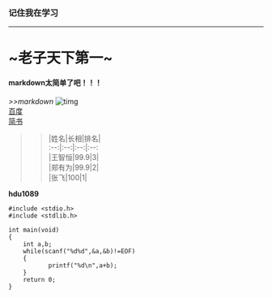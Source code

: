 ### 记住我在学习
---
#  ~老子天下第一~
#### **markdown太简单了吧！！！**
*>>markdown*
![timg](https://timgsa.baidu.com/timg?image&quality=80&size=b9999_10000&sec=1562310523202&di=e440ba0a9607e47b11ceb7055ed6adaa&imgtype=0&src=http%3A%2F%2Fpic19.nipic.com%2F20120211%2F7447807_175725670000_2.jpg"小猫")   
[百度](http://baidu.com)   
[简书](http://jianshu.com)   
>>|姓名|长相|排名|      
>>:--:|:--:|:--:|:--:             
>>|王智恒|99.9|3|     
>>|郑有为|99.9|2|      
>>|张飞|100|1|      

**hdu1089**       
```   
#include <stdio.h>    
#include <stdlib.h>     
   
int main(void)    
{   
    int a,b;  
    while(scanf("%d%d",&a,&b)!=EOF)     
    {   
           printf("%d\n",a+b);   
    }    
    return 0;   
}   
```  